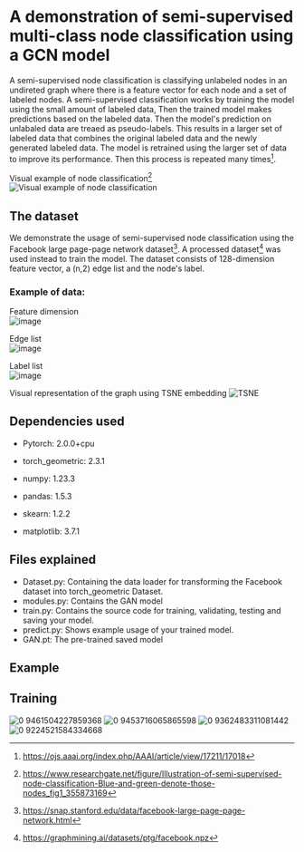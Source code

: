 # A demonstration of semi-supervised multi-class node classification using a GCN model
A semi-supervised node classification is classifying unlabeled nodes in an undireted graph where there is a feature
vector for each node and a set of labeled nodes. A semi-supervised classification works by training the model
using the small amount of labeled data, Then the trained model makes predictions based on the labeled data. Then
the model's prediction on unlabaled data are treaed as pseudo-labels. This results in a larger set of labeled data
that combines the original labeled data and the newly generated labeled data. The model is retrained using the larger
set of data to improve its performance. Then this process is repeated many times[^1].

Visual example of node classification[^4]
![Visual example of node classification](https://github.com/ChocomintIce1/COMP3710-Demo3/assets/69633077/f6822d8c-fe7d-493a-87c2-014e36d07d76)

## The dataset
We demonstrate the usage of semi-supervised node classification using the Facebook large page-page network dataset[^2].
A processed dataset[^3] was used instead to train the model. The dataset consists of 128-dimension feature vector, a
(n,2) edge list and the node's label.

### Example of data:
Feature dimension <br />
![image <br />](https://github.com/ChocomintIce1/COMP3710-Demo3/assets/69633077/fcd6458d-4aef-4647-a852-a30842b830bc)

Edge list <br />
![image](https://github.com/ChocomintIce1/COMP3710-Demo3/assets/69633077/63eaa703-7ea4-456f-a2dd-e2418aa5ce63)

Label list <br />
![image](https://github.com/ChocomintIce1/COMP3710-Demo3/assets/69633077/7ca05462-f2a2-4e6c-baa9-11400d619824)

Visual representation of the graph using TSNE embedding
![TSNE](https://github.com/ChocomintIce1/COMP3710-Demo3/assets/69633077/ee4459a1-5c1d-4a7d-a0be-1d289624c6f2)

## Dependencies used
* Pytorch: 2.0.0+cpu

* torch_geometric: 2.3.1

* numpy: 1.23.3

* pandas: 1.5.3

* skearn: 1.2.2

* matplotlib: 3.7.1

## Files explained
* Dataset.py: Containing the data loader for transforming the Facebook dataset into torch_geometric Dataset.
* modules.py: Contains the GAN model
* train.py: Contains the source code for training, validating, testing and saving your model. 
* predict.py: Shows example usage of your trained model.
* GAN.pt: The pre-trained saved model

## Example


## Training
![0 9461504227859368](https://github.com/ChocomintIce1/COMP3710-Demo3/assets/69633077/16239887-fd33-427b-8c3c-8f61dc2c9854)
![0 9453716065865598](https://github.com/ChocomintIce1/COMP3710-Demo3/assets/69633077/e932e1c6-f050-4227-a867-d9a05c6c3b5f)
![0 9362483311081442](https://github.com/ChocomintIce1/COMP3710-Demo3/assets/69633077/f294aa8a-73c0-4b17-b2cc-3ff2018cecc0)
![0 9224521584334668](https://github.com/ChocomintIce1/COMP3710-Demo3/assets/69633077/aa501314-6793-4046-887e-76953c88f7f2)


[^1]: https://ojs.aaai.org/index.php/AAAI/article/view/17211/17018
[^2]: https://snap.stanford.edu/data/facebook-large-page-page-network.html
[^3]: https://graphmining.ai/datasets/ptg/facebook.npz
[^4]: https://www.researchgate.net/figure/Illustration-of-semi-supervised-node-classification-Blue-and-green-denote-those-nodes_fig1_355873169
